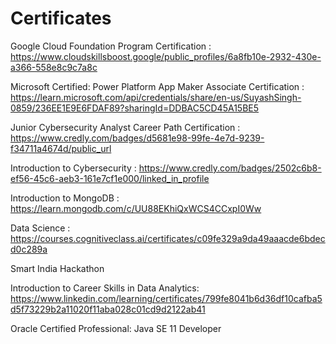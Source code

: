 # Certificates

Google Cloud Foundation Program Certification : https://www.cloudskillsboost.google/public_profiles/6a8fb10e-2932-430e-a366-558e8c9c7a8c

Microsoft Certified: Power Platform App Maker Associate Certification : https://learn.microsoft.com/api/credentials/share/en-us/SuyashSingh-0859/236EE1E9E6FDAF89?sharingId=DDBAC5CD45A15BE5

Junior Cybersecurity Analyst Career Path Certification : https://www.credly.com/badges/d5681e98-99fe-4e7d-9239-f34711a4674d/public_url

Introduction to Cybersecurity : https://www.credly.com/badges/2502c6b8-ef56-45c6-aeb3-161e7cf1e000/linked_in_profile

Introduction to MongoDB : https://learn.mongodb.com/c/UU88EKhiQxWCS4CCxpI0Ww

Data Science : https://courses.cognitiveclass.ai/certificates/c09fe329a9da49aaacde6bdecd0c289a

Smart India Hackathon 

Introduction to Career Skills in Data Analytics: https://www.linkedin.com/learning/certificates/799fe8041b6d36df10cafba5d5f73229b2a11020f11aba028c01cd9d2122ab41

Oracle Certified Professional: Java SE 11 Developer
